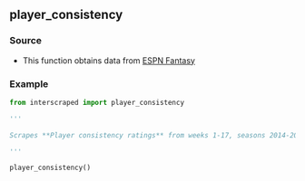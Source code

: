 ## player_consistency

### Source
* This function obtains data from [ESPN Fantasy](https://espn.com/fantasy/football)

### Example

```python
from interscraped import player_consistency

'''

Scrapes **Player consistency ratings** from weeks 1-17, seasons 2014-2016

'''

player_consistency()
```